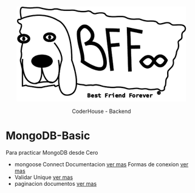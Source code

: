
<p align="center">
  <p align="center">    
    <img src="https://github.com/JesusRamirezGamarra/signature/blob/main/public/img/Logo_Negro.png" alt="BFFs" height="250">    
  </p>
  <p align="center">
       CoderHouse - Backend
  </p>
</p>


# MongoDB-Basic
Para practicar MongoDB desde Cero



* mongoose Connect 
  Documentacion [ver mas](https://mongoosejs.com/docs/connections.html)
  Formas de conexion [ver mas](https://bitcoden.com/answers/is-there-a-mongoose-connect-error-callback#google_vignette)
* Validar Unique  [ver mas](https://www.npmjs.com/package/mongoose-unique-validator)
* paginacion documentos [ver mas](https://www.npmjs.com/package/mongoose-paginate-v2)
